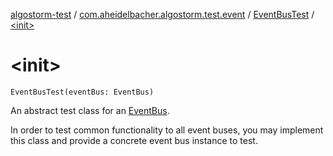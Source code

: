 [algostorm-test](../../index.md) / [com.aheidelbacher.algostorm.test.event](../index.md) / [EventBusTest](index.md) / [&lt;init&gt;](.)

# &lt;init&gt;

`EventBusTest(eventBus: EventBus)`

An abstract test class for an [EventBus](#).

In order to test common functionality to all event buses, you may implement
this class and provide a concrete event bus instance to test.

